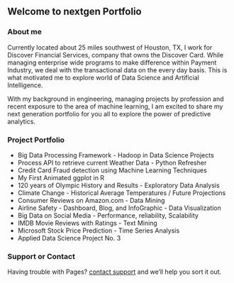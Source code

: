## Welcome to nextgen Portfolio

### About me

Currently located about 25 miles southwest of Houston, TX, I work for Discover Financial Services, company that owns the Discover Card. While managing enterprise wide programs to make difference within Payment Industry, we deal with the transactional data on the every day basis. This is what motivated me to explore world of Data Science and Artificial Intelligence.

With my background in engineering, managing projects by profession and recent exposure to the area of machine learning, I am excited to share my next generation portfolio for you all to explore the power of predictive analytics.

### Project Portfolio

- Big Data Processing Framework - Hadoop in Data Science Projects
- Process API to retrieve current Weather Data - Python Refresher
- Credit Card Fraud detection using Machine Learning Techniques
- My First Animated ggplot in R
- 120 years of Olympic History and Results - Exploratory Data Analysis
- Climate Change - Historical Average Temperatures / Future Projections
- Consumer Reviews on Amazon.com - Data Mining
- Airline Safety - Dashboard, Blog, and InfoGraphic - Data Visualization
- Big Data on Social Media - Performance, reliability, Scalability
- IMDB Movie Reviews with Ratings - Text Mining
- Microsoft Stock Price Prediction - Time Series Analysis
- Applied Data Science Project No. 3

### Support or Contact

Having trouble with Pages? [contact support](mailto:mkalkar@gmail.com) and we’ll help you sort it out.
